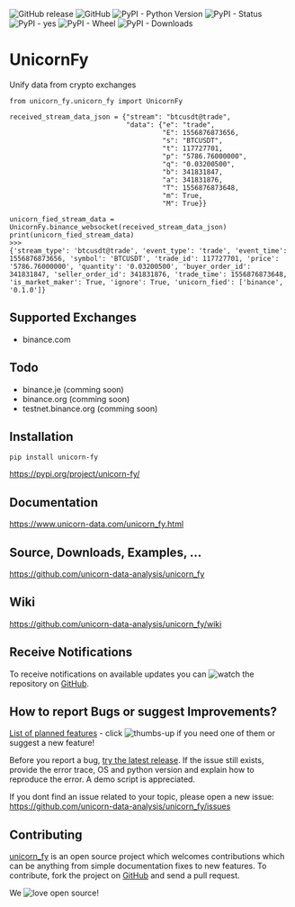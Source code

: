 ![GitHub release](https://img.shields.io/github/release/unicorn-data-analysis/unicorn_fy.svg) 
![GitHub](https://img.shields.io/github/license/unicorn-data-analysis/unicorn_fy.svg?color=blue) 
![PyPI - Python Version](https://img.shields.io/pypi/pyversions/unicorn_fy.svg) 
![PyPI - Status](https://img.shields.io/pypi/status/unicorn_fy.svg) 
![PyPI - yes](https://img.shields.io/badge/PyPI-yes-brightgreen.svg?color=orange) 
![PyPI - Wheel](https://img.shields.io/pypi/wheel/unicorn_fy.svg?label=PyPI%20wheel&color=orange) 
![PyPI - Downloads](https://img.shields.io/pypi/dm/unicorn-fy.svg?label=PyPI%20downloads&color=orange)


# UnicornFy
Unify data from crypto exchanges 
```
from unicorn_fy.unicorn_fy import UnicornFy

received_stream_data_json = {"stream": "btcusdt@trade",
                             "data": {"e": "trade",
                                      "E": 1556876873656,
                                      "s": "BTCUSDT",
                                      "t": 117727701,
                                      "p": "5786.76000000",
                                      "q": "0.03200500",
                                      "b": 341831847,
                                      "a": 341831876,
                                      "T": 1556876873648,
                                      "m": True,
                                      "M": True}}

unicorn_fied_stream_data = UnicornFy.binance_websocket(received_stream_data_json)
print(unicorn_fied_stream_data)
>>>
{'stream_type': 'btcusdt@trade', 'event_type': 'trade', 'event_time': 1556876873656, 'symbol': 'BTCUSDT', 'trade_id': 117727701, 'price': '5786.76000000', 'quantity': '0.03200500', 'buyer_order_id': 341831847, 'seller_order_id': 341831876, 'trade_time': 1556876873648, 'is_market_maker': True, 'ignore': True, 'unicorn_fied': ['binance', '0.1.0']}
```
## Supported Exchanges
- binance.com

## Todo
- binance.je (comming soon)
- binance.org (comming soon)
- testnet.binance.org (comming soon)

## Installation
`pip install unicorn-fy`

https://pypi.org/project/unicorn-fy/

## Documentation
https://www.unicorn-data.com/unicorn_fy.html

## Source, Downloads, Examples, ...
https://github.com/unicorn-data-analysis/unicorn_fy

## Wiki
https://github.com/unicorn-data-analysis/unicorn_fy/wiki

## Receive Notifications
To receive notifications on available updates you can ![watch](https://s3.gifyu.com/images/github_watch.png) the 
repository on [GitHub](https://github.com/unicorn-data-analysis/unicorn-binance-websocket-api).

## How to report Bugs or suggest Improvements?
[List of planned features](https://github.com/unicorn-data-analysis/unicorn_fy/issues?q=is%3Aissue+is%3Aopen+label%3Aenhancement) - 
click ![thumbs-up](https://s3.gifyu.com/images/tu.png) if you need one of them or suggest a new feature!

Before you report a bug, [try the latest release](https://github.com/unicorn-data-analysis/unicorn_fy#installation). 
If the issue still exists, provide the error trace, OS and python version and explain how to reproduce the error. 
A demo script is appreciated.

If you dont find an issue related to your topic, please open a new issue:
https://github.com/unicorn-data-analysis/unicorn_fy/issues

## Contributing
[unicorn_fy](https://github.com/unicorn-data-analysis/unicorn_fy) is an open 
source project which welcomes contributions which can be anything from simple documentation fixes to new features. To 
contribute, fork the project on [GitHub](https://github.com/unicorn-data-analysis/unicorn_fy) and 
send a pull request. 

We ![love](https://s3.gifyu.com/images/heartae002231c41d8a80.png) open source!